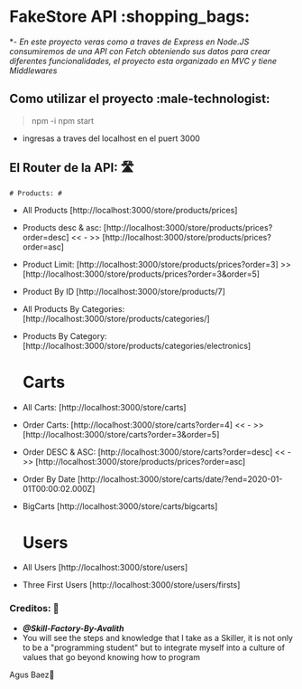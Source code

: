 # FakeStore API :shopping_bags:
*- *_En este proyecto veras como a traves de Express en Node.JS consumiremos de una API con Fetch obteniendo sus datos para crear diferentes funcionalidades, el proyecto esta organizado en MVC y tiene Middlewares_*

## Como utilizar el proyecto :male-technologist:
> npm -i
> npm start
- ingresas a traves del localhost en el puert 3000

## El Router de la API: :motorway:

    # Products: #
- All Products
[http://localhost:3000/store/products/prices]

- Products desc & asc:
[http://localhost:3000/store/products/prices?order=desc] << - >> [http://localhost:3000/store/products/prices?order=asc]

- Product Limit:
[http://localhost:3000/store/products/prices?order=3] >> [http://localhost:3000/store/products/prices?order=3&order=5]

- Product By ID
[http://localhost:3000/store/products/7]

- All Products By Categories:
[http://localhost:3000/store/products/categories/]

- Products By Category:
[http://localhost:3000/store/products/categories/electronics]

    # Carts #
- All Carts:
[http://localhost:3000/store/carts]

- Order Carts:
[http://localhost:3000/store/carts?order=4] << - >> [http://localhost:3000/store/carts?order=3&order=5]

- Order DESC & ASC:
[http://localhost:3000/store/carts?order=desc] << - >> [http://localhost:3000/store/products/prices?order=asc]

- Order By Date
[http://localhost:3000/store/carts/date/?end=2020-01-01T00:00:02.000Z]

- BigCarts
[http://localhost:3000/store/carts/bigcarts]

    # Users #
- All Users
[http://localhost:3000/store/users]

- Three First Users
[http://localhost:3000/store/users/firsts]


### Creditos: :rocket:
- ***@Skill-Factory-By-Avalith***
- You will see the steps and knowledge that I take as a Skiller, it is not only to be a "programming student" but to integrate myself into a culture of values that go beyond knowing how to program



Agus Baez👋

